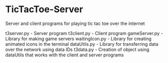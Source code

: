 # TicTacToe-Server
 Server and client programs for playing tic tac toe over the internet
 
 t3server.py - Server program
 t3client.py - Client program
 gameServer.py - Library for making game servers
 waitingIcon.py - Library for creating animated icons in the terminal
 dataUtils.py - Library for transferring data over the network using data IDs
 t3data.py - Creation of object using dataUtils that works with the client and server programs